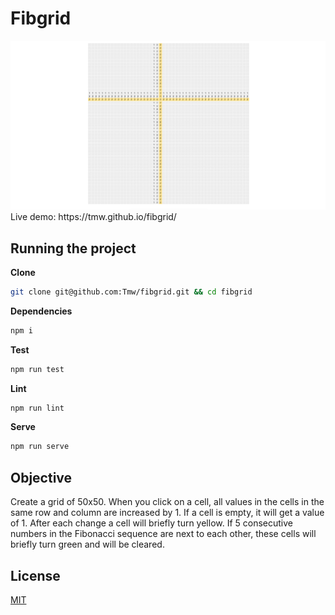 # Fibgrid

<img src="fibgrid_example.png">
Live demo: https://tmw.github.io/fibgrid/

## Running the project

**Clone**

```bash
git clone git@github.com:Tmw/fibgrid.git && cd fibgrid
```

**Dependencies**

```bash
npm i
```

**Test**

```bash
npm run test
```

**Lint**

```bash
npm run lint
```

**Serve**

```bash
npm run serve
```

## Objective

Create a grid of 50x50. When you click on a cell, all values in the cells in the same row and column are increased by 1. If a cell is empty, it will get a value of 1. After each change a cell will briefly turn yellow. If 5 consecutive numbers in the Fibonacci sequence are next to each other, these cells will briefly turn green and will be cleared.

## License

[MIT](./LICENSE)
